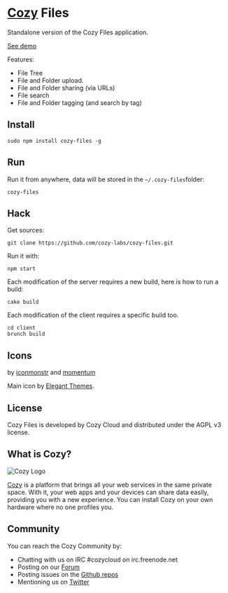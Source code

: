 # [Cozy](http://cozy.io) Files

Standalone version of the Cozy Files application.

[See demo](https://demo.cozycloud.cc/apps/files)

Features:

* File Tree
* File and Folder upload.
* File and Folder sharing (via URLs)
* File search
* File and Folder tagging (and search by tag)

## Install

    sudo npm install cozy-files -g

## Run

Run it from anywhere, data will be stored in the `~/.cozy-files`folder:

    cozy-files

## Hack

Get sources:

    git clone https://github.com/cozy-labs/cozy-files.git

Run it with:

    npm start

Each modification of the server requires a new build, here is how to run a
build:

    cake build

Each modification of the client requires a specific build too.

    cd client
    brunch build

## Icons

by [iconmonstr](http://iconmonstr.com/)
and [momentum](http://www.momentumdesignlab.com/)

Main icon by [Elegant Themes](http://www.elegantthemes.com/blog/freebie-of-the-week/beautiful-flat-icons-for-free).

## License

Cozy Files is developed by Cozy Cloud and distributed under the AGPL v3 license.

## What is Cozy?

![Cozy Logo](https://raw.github.com/mycozycloud/cozy-setup/gh-pages/assets/images/happycloud.png)

[Cozy](http://cozy.io) is a platform that brings all your web services in the
same private space.  With it, your web apps and your devices can share data
easily, providing you
with a new experience. You can install Cozy on your own hardware where no one
profiles you.

## Community

You can reach the Cozy Community by:

* Chatting with us on IRC #cozycloud on irc.freenode.net
* Posting on our [Forum](https://groups.google.com/forum/?fromgroups#!forum/cozy-cloud)
* Posting issues on the [Github repos](https://github.com/mycozycloud/)
* Mentioning us on [Twitter](http://twitter.com/mycozycloud)
